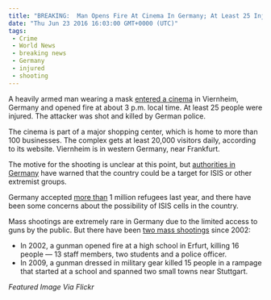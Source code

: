 ```yaml
---
title: "BREAKING:  Man Opens Fire At Cinema In Germany; At Least 25 Injured"
date: "Thu Jun 23 2016 16:03:00 GMT+0000 (UTC)"
tags: 
 - Crime
 - World News
 - breaking news
 - Germany
 - injured
 - shooting
---
```

<p><!-- Quick Adsense WordPress Plugin: http://quicksense.net/ --></p><p>A heavily armed man wearing a mask <a href="http://www.cnn.com/2016/06/23/europe/germany-mass-shooting/index.html" onclick="__gaTracker(&apos;send&apos;, &apos;event&apos;, &apos;outbound-article&apos;, &apos;http://www.cnn.com/2016/06/23/europe/germany-mass-shooting/index.html&apos;, &apos;entered a cinema&apos;);" target="_blank">entered a cinema</a> in&#xA0;Viernheim, Germany and opened fire at about 3 p.m. local time. At least 25 people were injured. The attacker was shot and killed by German police.</p><p>The cinema is part of a major shopping center, which is home to more than 100 businesses. The complex gets at least 20,000 visitors daily, according to its website. Viernheim is in western Germany, near Frankfurt.</p><p>The motive for the shooting is unclear at this point, but <a href="http://www.cnn.com/2016/06/23/europe/germany-mass-shooting/index.html" onclick="__gaTracker(&apos;send&apos;, &apos;event&apos;, &apos;outbound-article&apos;, &apos;http://www.cnn.com/2016/06/23/europe/germany-mass-shooting/index.html&apos;, &apos;authorities in Germany&apos;);" target="_blank">authorities in Germany</a> have warned that the country could be a target for ISIS or other extremist groups.</p><p>Germany accepted <a href="http://www.cnn.com/2016/06/23/europe/germany-mass-shooting/index.html" onclick="__gaTracker(&apos;send&apos;, &apos;event&apos;, &apos;outbound-article&apos;, &apos;http://www.cnn.com/2016/06/23/europe/germany-mass-shooting/index.html&apos;, &apos;more than&apos;);" target="_blank">more than</a> 1 million refugees last year, and there have been some concerns about the possibility of ISIS cells in the country.</p><p><!-- Quick Adsense WordPress Plugin: http://quicksense.net/ --></p><p>Mass shootings are extremely rare in Germany due to the limited access to guns by the public. But there have been <a href="http://www.cnn.com/2016/06/23/europe/germany-mass-shooting/index.html" onclick="__gaTracker(&apos;send&apos;, &apos;event&apos;, &apos;outbound-article&apos;, &apos;http://www.cnn.com/2016/06/23/europe/germany-mass-shooting/index.html&apos;, &apos;two mass shootings&apos;);" target="_blank">two mass shootings</a> since 2002:</p><ul>
<li class="zn-body__paragraph">In 2002, a gunman opened fire at a high school in Erfurt, killing 16 people &#x2014; 13 staff members, two students and a police officer.</li>
<li class="zn-body__paragraph">In 2009, a gunman dressed in military gear killed 15 people in a rampage that started at a school and spanned two small towns near Stuttgart.</li>
</ul><p><em>Featured Image Via&#xA0;Flickr</em></p><div style="font-size:0px;height:0px;line-height:0px;margin:0;padding:0;clear:both"></div>
